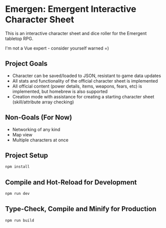 Emergen: Emergent Interactive Character Sheet
=============================================

This is an interactive character sheet and dice roller for the Emergent tabletop RPG.

I'm not a Vue expert - consider yourself warned =)

Project Goals
-------------

 - Character can be saved/loaded to JSON, resistant to game data updates
 - All stats and functionality of the official character sheet is implemented
 - All official content (power details, items, weapons, fears, etc) is implemented, but homebrew is also supported
 - Creation mode with assistance for creating a starting character sheet (skill/attribute array checking)

Non-Goals (For Now)
-------------------

 - Networking of any kind
 - Map view
 - Multiple characters at once

Project Setup
-------------

```sh
npm install
```

Compile and Hot-Reload for Development
--------------------------------------

```sh
npm run dev
```

Type-Check, Compile and Minify for Production
---------------------------------------------

```sh
npm run build
```
